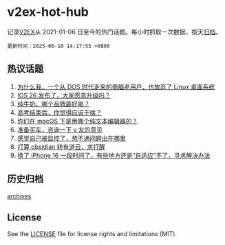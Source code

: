 # v2ex-hot-hub

 记录[V2EX](https://www.v2ex.com/)从 2021-01-06 日至今的热门话题。每小时抓取一次数据，按天[归档](archives)。

`更新时间：2025-06-10 14:17:55 +0800`

## 热议话题

1. [为什么我，一个从 DOS 时代走来的电脑老用户，也放弃了 Linux 桌面系统](https://www.v2ex.com/t/1137392)
1. [IOS 26 发布了，大家愿意升级吗？](https://www.v2ex.com/t/1137504)
1. [纯牛奶，哪个品牌最好喝？](https://www.v2ex.com/t/1137393)
1. [高考结束后，你觉得应该干啥？](https://www.v2ex.com/t/1137509)
1. [你们在 macOS 下是用哪个纯文本编辑器的？](https://www.v2ex.com/t/1137404)
1. [准备买车，咨询一下 v 友的意见](https://www.v2ex.com/t/1137520)
1. [感觉自己被监控了，想不通问题出在哪里](https://www.v2ex.com/t/1137430)
1. [打算 obsidian 转有道云，求打醒](https://www.v2ex.com/t/1137508)
1. [换了 iPhone 16 一段时间了，有些地方还是“自适应”不了，寻求解决办法](https://www.v2ex.com/t/1137383)

## 历史归档

[archives](archives)

## License

See the [LICENSE](LICENSE) file for license rights and limitations (MIT).
